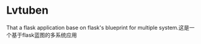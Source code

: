 # Lvtuben
That a flask application base on flask's blueprint for multiple system.这是一个基于flask蓝图的多系统应用
